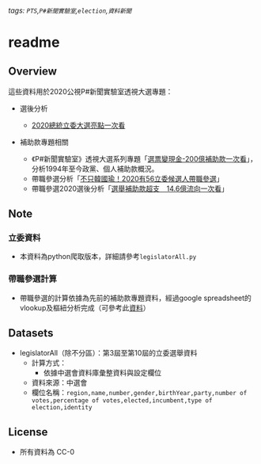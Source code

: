 ###### tags: `PTS`,`P#新聞實驗室`,`election`,`資料新聞`
# readme

## Overview

這些資料用於2020公視P#新聞實驗室透視大選專題：
- 選後分析
    - [2020總統立委大選亮點一次看](https://www.facebook.com/pnnpts/posts/10158084357153833)

- 補助款專題相關
    - 《P#新聞實驗室》透視大選系列專題「[選票變現金-200億補助款一次看](https://newmedia.pts.org.tw/subsidy/)」，分析1994年至今政黨、個人補助款概況。
    - 帶職參選分析「[不只韓國瑜！2020有56立委候選人帶職參選](https://newmedia.pts.org.tw/subsidy/article-2/)」
    - 帶職參選2020選後分析「[選舉補助款超支　14.6億流向一次看](https://newmedia.pts.org.tw/subsidy/article-3/)」

## Note


### 立委資料
- 本資料為python爬取版本，詳細請參考`legislatorAll.py`

### 帶職參選計算
- 帶職參選的計算依據為先前的補助款專題資料，經過google spreadsheet的vlookup及樞紐分析完成（可參考此[資料](https://github.com/ptstaiwan/pts-data/tree/master/subsidy-data)）
        

## Datasets

* legislatorAll（除不分區）：第3屆至第10屆的立委選舉資料
    * 計算方式：
        * 依據中選會資料庫彙整資料與設定欄位
    * 資料來源：中選會
    * 欄位名稱：`region,name,number,gender,birthYear,party,number of votes,percentage of votes,elected,incumbent,type of election,identity`


## License
- 所有資料為 CC-0
